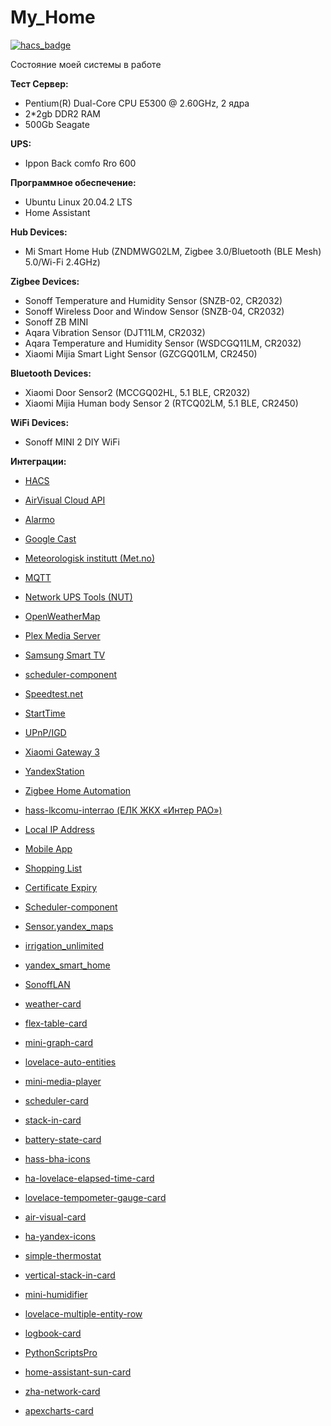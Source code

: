 # My_Home

[![hacs_badge](https://img.shields.io/badge/HACS-Default-orange.svg)](https://github.com/custom-components/hacs)

Состояние моей системы в работе


**Тест Сервер:**

 - Pentium(R) Dual-Core CPU E5300 @ 2.60GHz, 2 ядра
 - 2*2gb DDR2 RAM
 - 500Gb Seagate

**UPS:**
 - Ippon Back comfo Rro 600

**Программное обеспечение:** 

 - Ubuntu Linux 20.04.2 LTS
 - Home Assistant

**Hub Devices:**
 - Mi Smart Home Hub (ZNDMWG02LM, Zigbee 3.0/Bluetooth (BLE Mesh) 5.0/Wi-Fi 2.4GHz)

**Zigbee Devices:**
 - Sonoff Temperature and Humidity Sensor (SNZB-02, CR2032)
 - Sonoff Wireless Door and Window Sensor (SNZB-04, CR2032)
 - Sonoff ZB MINI
 - Aqara Vibration Sensor (DJT11LM, CR2032)
 - Aqara Temperature and Humidity Sensor (WSDCGQ11LM, CR2032)
 - Xiaomi Mijia Smart Light Sensor (GZCGQ01LM, CR2450)

**Bluetooth Devices:**
 - Xiaomi Door Sensor2 (MCCGQ02HL, 5.1 BLE, CR2032)
 - Xiaomi Mijia Human body Sensor 2 (RTCQ02LM, 5.1 BLE, CR2450)

**WiFi Devices:**
 - Sonoff MINI 2 DIY WiFi


**Интеграции:**

 - [HACS](https://hacs.xyz/)
 - [AirVisual Cloud API](https://www.home-assistant.io/integrations/airvisual)
 - [Alarmo](https://github.com/nielsfaber/alarmo)
 - [Google Cast](https://www.home-assistant.io/integrations/cast)
 - [Meteorologisk institutt (Met.no)](https://www.home-assistant.io/integrations/met)
 - [MQTT](https://www.home-assistant.io/integrations/mqtt)
 - [Network UPS Tools (NUT)](https://www.home-assistant.io/integrations/nut)
 - [OpenWeatherMap](https://www.home-assistant.io/integrations/openweathermap)
 - [Plex Media Server](https://www.home-assistant.io/integrations/plex)
 - [Samsung Smart TV](https://www.home-assistant.io/integrations/samsungtv)
 - [scheduler-component](https://github.com/nielsfaber/scheduler-component)
 - [Speedtest.net](https://www.home-assistant.io/integrations/speedtestdotnet)
 - [StartTime](https://github.com/AlexxIT/StartTime)
 - [UPnP/IGD](https://www.home-assistant.io/integrations/upnp)
 - [Xiaomi Gateway 3](https://github.com/AlexxIT/XiaomiGateway3)
 - [YandexStation](https://github.com/AlexxIT/YandexStation)
 - [Zigbee Home Automation](https://www.home-assistant.io/integrations/zha)
 - [hass-lkcomu-interrao (ЕЛК ЖКХ «Интер РАО»)](https://github.com/alryaz/hass-lkcomu-interrao)
 - [Local IP Address](https://www.home-assistant.io/integrations/local_ip)
 - [Mobile App](https://www.home-assistant.io/integrations/mobile_app)
 - [Shopping List](https://www.home-assistant.io/integrations/shopping_list)
 - [Certificate Expiry](https://www.home-assistant.io/integrations/cert_expiry)
 - [Scheduler-component](https://github.com/nielsfaber/scheduler-component)
 - [Sensor.yandex_maps](https://github.com/custom-components/sensor.yandex_maps)
 - [irrigation_unlimited](https://github.com/rgc99/irrigation_unlimited)
 - [yandex_smart_home](https://github.com/dmitry-k/yandex_smart_home)
 - [SonoffLAN](https://github.com/AlexxIT/SonoffLAN)


 - [weather-card](https://github.com/bramkragten/weather-card)
 - [flex-table-card](https://github.com/custom-cards/flex-table-card)
 - [mini-graph-card](https://github.com/kalkih/mini-graph-card)
 - [lovelace-auto-entities](https://github.com/thomasloven/lovelace-auto-entities)
 - [mini-media-player](https://github.com/kalkih/mini-media-player)
 - [scheduler-card](https://github.com/nielsfaber/scheduler-card)
 - [stack-in-card](https://github.com/custom-cards/stack-in-card)
 - [battery-state-card](https://github.com/maxwroc/battery-state-card)
 - [hass-bha-icons](https://github.com/hulkhaugen/hass-bha-icons)
 - [ha-lovelace-elapsed-time-card](https://github.com/kirbo/ha-lovelace-elapsed-time-card)
 - [lovelace-tempometer-gauge-card](https://github.com/SNoof85/lovelace-tempometer-gauge-card)
 - [air-visual-card](https://github.com/dnguyen800/air-visual-card)
 - [ha-yandex-icons](https://github.com/iswitch/ha-yandex-icons)
 - [simple-thermostat](https://github.com/nervetattoo/simple-thermostat)
 - [vertical-stack-in-card](https://github.com/ofekashery/vertical-stack-in-card)
 - [mini-humidifier](https://github.com/artem-sedykh/mini-humidifier)
 - [lovelace-multiple-entity-row](https://github.com/benct/lovelace-multiple-entity-row)
 - [logbook-card](https://github.com/royto/logbook-card)
 - [PythonScriptsPro](https://github.com/AlexxIT/PythonScriptsPro)
 - [home-assistant-sun-card](https://github.com/AitorDB/home-assistant-sun-card)
 - [zha-network-card](https://github.com/dmulcahey/zha-network-card)
 - [apexcharts-card](https://github.com/RomRider/apexcharts-card#yaxis-options-multi-y-axis)







